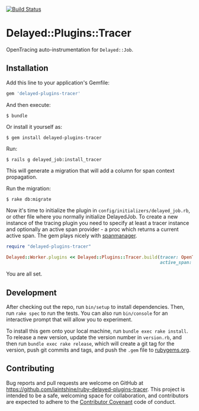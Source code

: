 [![Build Status](https://travis-ci.org/iaintshine/ruby-delayed-plugins-tracer.svg?branch=master)](https://travis-ci.org/iaintshine/ruby-delayed-plugins-tracer)

# Delayed::Plugins::Tracer

OpenTracing auto-instrumentation for `Delayed::Job`.

## Installation

Add this line to your application's Gemfile:

```ruby
gem 'delayed-plugins-tracer'
```

And then execute:

    $ bundle

Or install it yourself as:

    $ gem install delayed-plugins-tracer

Run: 

    $ rails g delayed_job:install_tracer
    
This will generate a migration that will add a column for span context propagation.

Run the migration:

    $ rake db:migrate

Now it's time to initialize the plugin in `config/initializers/delayed_job.rb`, or other file where you normally initialize DelayedJob.
To create a new instance of the tracing plugin you need to specify at least a tracer instance and optionally an active span provider - a proc which returns a current active span. The gem plays nicely with [spanmanager](https://github.com/iaintshine/ruby-spanmanager).

```ruby
require "delayed-plugins-tracer"

Delayed::Worker.plugins << Delayed::Plugins::Tracer.build(tracer: OpenTracing.global_tracer,
                                                          active_span: -> { OpenTracing.global_tracer.active_span })
```

You are all set.


## Development

After checking out the repo, run `bin/setup` to install dependencies. Then, run `rake spec` to run the tests. You can also run `bin/console` for an interactive prompt that will allow you to experiment.

To install this gem onto your local machine, run `bundle exec rake install`. To release a new version, update the version number in `version.rb`, and then run `bundle exec rake release`, which will create a git tag for the version, push git commits and tags, and push the `.gem` file to [rubygems.org](https://rubygems.org).

## Contributing

Bug reports and pull requests are welcome on GitHub at https://github.com/iaintshine/ruby-delayed-plugins-tracer. This project is intended to be a safe, welcoming space for collaboration, and contributors are expected to adhere to the [Contributor Covenant](http://contributor-covenant.org) code of conduct.

